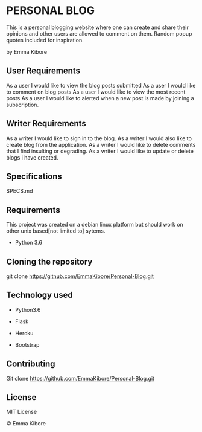 # PERSONAL BLOG
This is a personal blogging website where one can create and share their opinions and other users are allowed to comment on them. Random popup quotes included for inspiration.

by Emma Kibore

## User Requirements
As a user I would like to view the blog posts submitted As a user I would like to comment on blog posts As a user I would like to view the most recent posts As a user I would like to alerted when a new post is made by joining a subscription.

## Writer Requirements
As a writer I would like to sign in to the blog. As a writer I would also like to create blog from the application. As a writer I would like to delete comments that I find insulting or degrading. As a writer I would like to update or delete blogs i have created.

## Specifications
SPECS.md

## Requirements
This project was created on a debian linux platform but should work on other unix based[not limited to] sytems.

* Python 3.6

## Cloning the repository
git clone https://github.com/EmmaKibore/Personal-Blog.git


## Technology used
* Python3.6

* Flask

* Heroku

* Bootstrap

## Contributing
Git clone https://github.com/EmmaKibore/Personal-Blog.git

## License
MIT License

© Emma Kibore